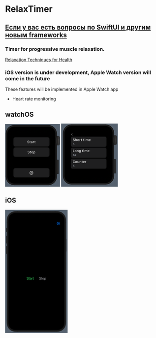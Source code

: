 # RelaxTimer

## [Если у вас есть вопросы по SwiftUI и другим новым frameworks](https://t.me/swift_ui) <br>

### Timer for progressive muscle relaxation.

[Relaxation Techniques for Health](https://www.nccih.nih.gov/health/relaxation-techniques-for-health)

### iOS version is under development, Apple Watch version will come in the future

These features will be implemented in Apple Watch app
- Heart rate monitoring

## watchOS
![](Assets/Release_watchOS_1.0.0001_1.png)
![](Assets/Release_watchOS_1.0.0001_2.png)

## iOS
![](Assets/Release_iOS_1.0.0001.png)
